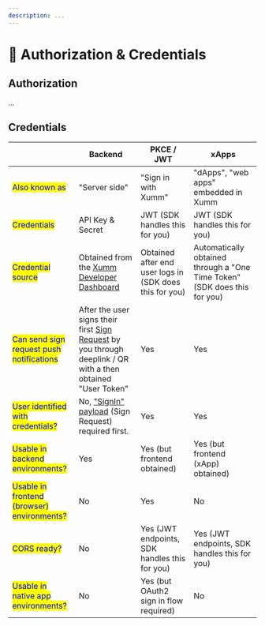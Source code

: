 ```yaml
---
description: ...
---
```


# 🔐 Authorization & Credentials

## Authorization

...

## Credentials

|                                                                             | Backend                                                                                                                                 | PKCE / JWT                                              | xApps                                                                     |
| --------------------------------------------------------------------------- | --------------------------------------------------------------------------------------------------------------------------------------- | ------------------------------------------------------- | ------------------------------------------------------------------------- |
| <mark style="color:blue;">Also known as</mark>                              | "Server side"                                                                                                                           | "Sign in with Xumm"                                     | "dApps", "web apps" embedded in Xumm                                      |
| <mark style="color:blue;">Credentials</mark>                                | API Key & Secret                                                                                                                        | JWT (SDK handles this for you)                          | JWT (SDK handles this for you)                                            |
| <mark style="color:blue;">Credential source</mark>                          | Obtained from the [Xumm Developer Dashboard](https://apps.xumm.dev)                                                                     | Obtained after end user logs in (SDK does this for you) | Automatically obtained through a "One Time Token" (SDK does this for you) |
| <mark style="color:blue;">Can send sign request push notifications</mark>   | After the user signs their first [Sign Request](payloads-sign-requests/) by you through deeplink / QR with a then obtained "User Token" | Yes                                                     | Yes                                                                       |
| <mark style="color:blue;">User identified with credentials?</mark>          | No, ["SignIn" payload](../environments/backend-sdk-api/user-identification-payloads.md) (Sign Request) required first.                  | Yes                                                     | Yes                                                                       |
| <mark style="color:blue;">Usable in backend environments?</mark>            | Yes                                                                                                                                     | Yes (but frontend obtained)                             | Yes (but frontend (xApp) obtained)                                        |
| <mark style="color:blue;">Usable in frontend (browser) environments?</mark> | No                                                                                                                                      | Yes                                                     | No                                                                        |
| <mark style="color:blue;">CORS ready?</mark>                                | No                                                                                                                                      | Yes (JWT endpoints, SDK handles this for you)           | Yes (JWT endpoints, SDK handles this for you)                             |
| <mark style="color:blue;">Usable in native app environments?</mark>         | No                                                                                                                                      | Yes (but OAuth2 sign in flow required)                  | No                                                                        |
